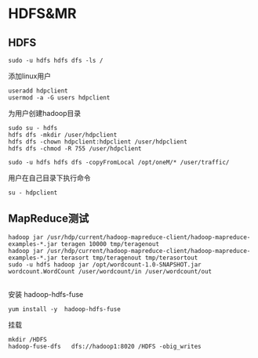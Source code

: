 # HDFS&MR
## HDFS
	sudo -u hdfs hdfs dfs -ls /
添加linux用户
    
    useradd hdpclient
    usermod -a -G users hdpclient
为用户创建hadoop目录    

    sudo su - hdfs
    hdfs dfs -mkdir /user/hdpclient
    hdfs dfs -chown hdpclient:hdpclient /user/hdpclient
    hdfs dfs -chmod -R 755 /user/hdpclient
	
	sudo -u hdfs hdfs dfs -copyFromLocal /opt/oneM/* /user/traffic/
用户在自己目录下执行命令    

    su - hdpclient
## MapReduce测试
    hadoop jar /usr/hdp/current/hadoop-mapreduce-client/hadoop-mapreduce-examples-*.jar teragen 10000 tmp/teragenout
    hadoop jar /usr/hdp/current/hadoop-mapreduce-client/hadoop-mapreduce-examples-*.jar terasort tmp/teragenout tmp/terasortout
    sudo -u hdfs hadoop jar /opt/wordcount-1.0-SNAPSHOT.jar wordcount.WordCount /user/wordcount/in /user/wordcount/out


## 
安装 hadoop-hdfs-fuse
	
	yum install -y  hadoop-hdfs-fuse

挂载
	
	mkdir /HDFS
	hadoop-fuse-dfs   dfs://hadoop1:8020 /HDFS -obig_writes




